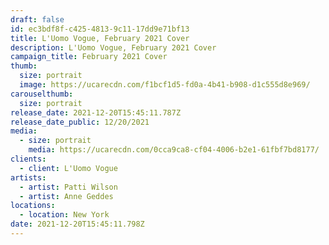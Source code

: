 ```yaml
---
draft: false
id: ec3bdf8f-c425-4813-9c11-17dd9e71bf13
title: L'Uomo Vogue, February 2021 Cover
description: L'Uomo Vogue, February 2021 Cover
campaign_title: February 2021 Cover
thumb:
  size: portrait
  image: https://ucarecdn.com/f1bcf1d5-fd0a-4b41-b908-d1c555d8e969/
carouselthumb:
  size: portrait
release_date: 2021-12-20T15:45:11.787Z
release_date_public: 12/20/2021
media:
  - size: portrait
    media: https://ucarecdn.com/0cca9ca8-cf04-4006-b2e1-61fbf7bd8177/
clients:
  - client: L'Uomo Vogue
artists:
  - artist: Patti Wilson
  - artist: Anne Geddes
locations:
  - location: New York
date: 2021-12-20T15:45:11.798Z
---
```

